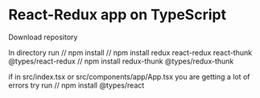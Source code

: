 # React-Redux app on TypeScript

Download repository

In directory run
// npm install
// npm install redux react-redux react-thunk @types/react-redux
// npm install redux-thunk @types/redux-thunk

if in src/index.tsx or src/components/app/App.tsx you are getting a lot of errors try run
// npm install @types/react
